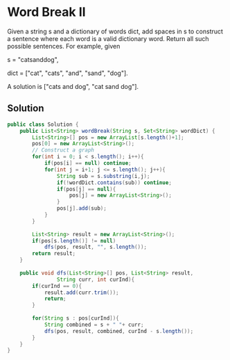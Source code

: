 # Word Break II

Given a string s and a dictionary of words dict, add spaces in s to construct a sentence where each word is a valid dictionary word. Return all such possible sentences. For example, given

s = "catsanddog", 

dict = \["cat", "cats", "and", "sand", "dog"\]. 

A solution is \["cats and dog", "cat sand dog"\].

## Solution

```java
public class Solution {
    public List<String> wordBreak(String s, Set<String> wordDict) {
        List<String>[] pos = new ArrayList[s.length()+1];
        pos[0] = new ArrayList<String>();
        // Construct a graph
        for(int i = 0; i < s.length(); i++){
            if(pos[i] == null) continue;
            for(int j = i+1; j <= s.length(); j++){
                String sub = s.substring(i,j);
                if(!wordDict.contains(sub)) continue;
                if(pos[j] == null){
                    pos[j] = new ArrayList<String>();
                }
                pos[j].add(sub);
            }
        }
 
        List<String> result = new ArrayList<String>();
        if(pos[s.length()] != null)
            dfs(pos, result, "", s.length());
        return result;
    }
 
    public void dfs(List<String>[] pos, List<String> result, 
				String curr, int curInd){
        if(curInd == 0){
            result.add(curr.trim());
            return;
        }
 
        for(String s : pos[curInd]){
            String combined = s + " "+ curr;
            dfs(pos, result, combined, curInd - s.length());
        }
    }
}

```

